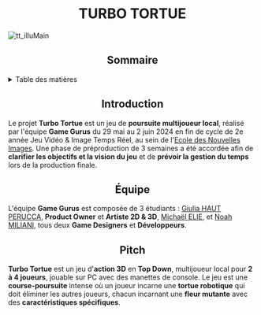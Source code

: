 <h1 align="center">
  <strong>TURBO TORTUE</strong>
</h1>

![tt_illuMain](https://github.com/user-attachments/assets/13732990-d58f-44d7-84d1-bc986e10a5e0)

<h2 align="center">
  <strong>Sommaire</strong>
</h2>

<details>
  <summary>Table des matières</summary>
  <ol>
    <li>
      <a href="#introduction">Introduction</a>
    </li>
    <li>
      <a href="#équipe">Équipe</a>
    </li>
    <li>
      <a href="#pitch">Pitch</a>
    </li>
        <li>
      <a href="#univers">Univers</a>
    </li>
  </ol>
</details>

<h2 id="introduction" align="center">
  <strong>Introduction</strong>  
</h2>
<p>
  Le projet <strong>Turbo Tortue</strong> est un jeu de <strong>poursuite multijoueur local</strong>, réalisé par l'équipe <strong>Game Gurus</strong> du 29 mai au 2 juin 2024 en fin de cycle de 2e année Jeu Vidéo & Image Temps Réel, au sein de l'<a href="https://github.com/Ecole-des-Nouvelles-Images">Ecole des Nouvelles Images</a>. Une phase de préproduction de 3 semaines a été accordée afin de <strong>clarifier les objectifs et la vision du jeu</strong> et de <strong>prévoir la gestion du temps</strong> lors de la production finale.
</p>

<h2 id="équipe" align="center">
  <strong>Équipe</strong>
</h2>
<p>
  L'équipe <strong>Game Gurus</strong> est composée de 3 étudiants : <a href="https://github.com/GiuPH">Giulia HAUT PERUCCA</a>, <strong>Product Owner</strong> et <strong>Artiste 2D & 3D</strong>, <a href="https://github.com/Michael-elie">Michaël ELIE</a>, et <a href="https://github.com/NoahMil">Noah MILIANI</a>, tous deux <strong>Game Designers</strong> et <strong>Développeurs</strong>.
</p>

<h2 id="pitch" align="center">
  <strong>Pitch</strong>  
</h2>
<p>
  <strong>Turbo Tortue</strong> est un jeu d'<strong>action 3D</strong> en <strong>Top Down</strong>, multijoueur local pour <strong>2 à 4 joueurs</strong>, jouable sur PC avec des manettes de console. Le jeu est une <strong>course-poursuite</strong> intense où un joueur incarne une <strong>tortue robotique</strong> qui doit éliminer les autres joueurs, chacun incarnant une <strong>fleur mutante</strong> avec des <strong>caractéristiques spécifiques</strong>.
</p>
